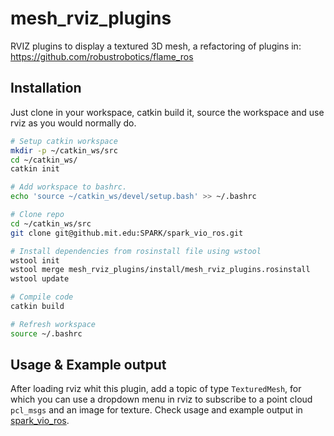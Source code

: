# mesh_rviz_plugins
RVIZ plugins to display a textured 3D mesh, a refactoring of plugins in: https://github.com/robustrobotics/flame_ros

## Installation

Just clone in your workspace, catkin build it, source the workspace and use rviz as you would normally do.

```bash
# Setup catkin workspace
mkdir -p ~/catkin_ws/src
cd ~/catkin_ws/
catkin init

# Add workspace to bashrc.
echo 'source ~/catkin_ws/devel/setup.bash' >> ~/.bashrc

# Clone repo
cd ~/catkin_ws/src
git clone git@github.mit.edu:SPARK/spark_vio_ros.git

# Install dependencies from rosinstall file using wstool
wstool init
wstool merge mesh_rviz_plugins/install/mesh_rviz_plugins.rosinstall
wstool update

# Compile code
catkin build

# Refresh workspace
source ~/.bashrc
```

## Usage & Example output

After loading rviz whit this plugin, add a topic of type `TexturedMesh`, for which you can use a dropdown menu in rviz to subscribe to a point cloud `pcl_msgs` and an image for texture.
Check usage and example output in [spark_vio_ros](https://github.mit.edu/SPARK/spark_vio_ros).
